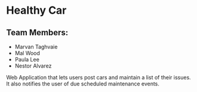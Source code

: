 # Healthy Car

## Team Members:
* Marvan Taghvaie
* Mal Wood
* Paula Lee
* Nestor Alvarez

Web Application that lets users post cars and maintain a list of their issues.
It also notifies the user of due scheduled maintenance events.
